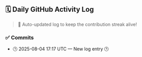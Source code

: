 ## 🗓️ Daily GitHub Activity Log

> 🤖 Auto-updated log to keep the contribution streak alive!

### ✅ Commits

- 🕒 2025-08-04 17:17 UTC — New log entry 🕒

